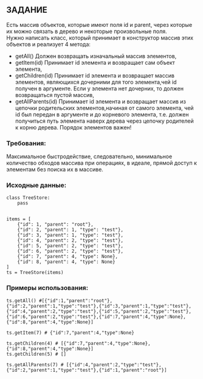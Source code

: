 ## ЗАДАНИЕ
Есть массив объектов, которые имеют поля id и parent, через которые их можно связать в дерево и некоторые произвольные поля.  
Нужно написать класс, который принимает в конструктор массив этих объектов и реализует 4 метода:
- getAll() Должен возвращать изначальный массив элементов,
- getItem(id) Принимает id элемента и возвращает сам объект элемента,
- getChildren(id) Принимает id элемента и возвращает массив элементов, являющихся дочерними для того элемента,чей id получен в аргументе. Если у элемента нет дочерних, то должен возвращаться пустой массив,
- getAllParents(id) Принимает id элемента и возвращает массив из цепочки родительских элементов,начиная от самого элемента, чей id был передан в аргументе и до корневого элемента,
т.е. должен получиться путь элемента наверх дерева через цепочку родителей к корню дерева. Порядок элементов важен!

### Требования:  
Mаксимальное быстродействие, следовательно, минимальное количество обходов массива при операциях,
в идеале, прямой доступ к элементам без поиска их в массиве.  
###  Исходные данные:
````
class TreeStore:
    pass


items = [
    {"id": 1, "parent": "root"},
    {"id": 2, "parent": 1, "type": "test"},
    {"id": 3, "parent": 1, "type": "test"},
    {"id": 4, "parent": 2, "type": "test"},
    {"id": 5, "parent": 2, "type": "test"},
    {"id": 6, "parent": 2, "type": "test"},
    {"id": 7, "parent": 4, "type": None},
    {"id": 8, "parent": 4, "type": None}
]
ts = TreeStore(items)
````
###  Примеры использования:
````
ts.getAll() #[{"id":1,"parent":"root"},{"id":2,"parent":1,"type":"test"},{"id":3,"parent":1,"type":"test"},{"id":4,"parent":2,"type":"test"},{"id":5,"parent":2,"type":"test"},{"id":6,"parent":2,"type":"test"},{"id":7,"parent":4,"type":None},{"id":8,"parent":4,"type":None}]

ts.getItem(7) # {"id":7,"parent":4,"type":None}

ts.getChildren(4) # [{"id":7,"parent":4,"type":None},{"id":8,"parent":4,"type":None}]
ts.getChildren(5) # []

ts.getAllParents(7) # [{"id":4,"parent":2,"type":"test"},{"id":2,"parent":1,"type":"test"},{"id":1,"parent":"root"}]

````